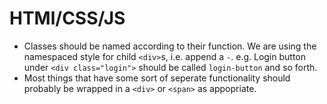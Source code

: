 # HTMl/CSS/JS

- Classes should be named according to their function. We are using the namespaced
style for child `<div>`s, i.e. append a `-`. e.g. Login button under 
`<div class="login">` should be called `login-button` and so forth.
- Most things that have some sort of seperate functionality should probably be
 wrapped in a `<div>` or `<span>` as appopriate. 